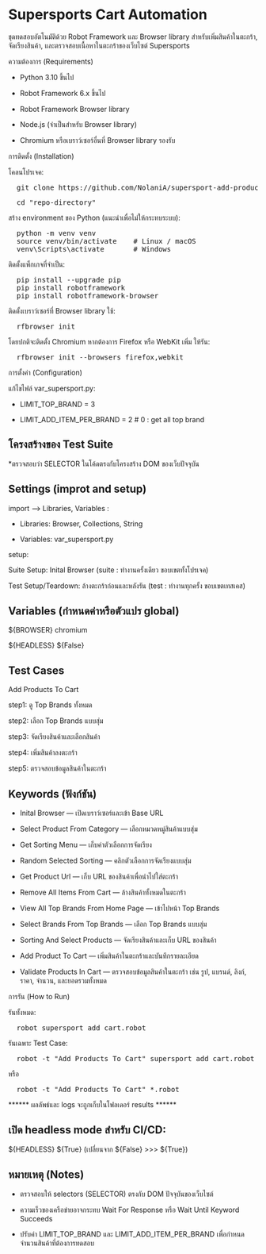 # Supersports Cart Automation

ชุดทดสอบอัตโนมัติด้วย Robot Framework และ Browser library สำหรับเพิ่มสินค้าในตะกร้า, จัดเรียงสินค้า, และตรวจสอบเนื้อหาในตะกร้าของเว็บไซต์ Supersports

ความต้องการ (Requirements)

- Python 3.10 ขึ้นไป

- Robot Framework 6.x ขึ้นไป

- Robot Framework Browser library

- Node.js (จำเป็นสำหรับ Browser library)

- Chromium หรือเบราว์เซอร์อื่นที่ Browser library รองรับ

การติดตั้ง (Installation)

โคลนโปรเจค:
<pre>
  git clone https://github.com/NolaniA/supersport-add-product-to-cart.git
</pre>

<pre>
  cd "repo-directory"
</pre>


สร้าง environment ของ Python (แนะนำเพื่อไม่ให้กระทบระบบ):
<pre>
  python -m venv venv
  source venv/bin/activate    # Linux / macOS
  venv\Scripts\activate       # Windows
</pre>


ติดตั้งแพ็กเกจที่จำเป็น:
<pre>
  pip install --upgrade pip
  pip install robotframework
  pip install robotframework-browser
</pre>


ติดตั้งเบราว์เซอร์ที่ Browser library ใช้:
<pre>
  rfbrowser init
</pre>


โดยปกติจะติดตั้ง Chromium หากต้องการ Firefox หรือ WebKit เพิ่ม ให้รัน:
<pre>
  rfbrowser init --browsers firefox,webkit
</pre>
  

การตั้งค่า (Configuration)

แก้ไขไฟล์ var_supersport.py:

  - LIMIT_TOP_BRAND = 3

  - LIMIT_ADD_ITEM_PER_BRAND = 2  # 0 : get all top brand 



## โครงสร้างของ Test Suite
*ตรวจสอบว่า SELECTOR ในโค้ดตรงกับโครงสร้าง DOM ของเว็บปัจจุบัน

## Settings (improt and setup)

import --> Libraries,  Variables :

  - Libraries: Browser, Collections, String

  - Variables: var_supersport.py

setup:

Suite Setup: Inital Browser  (suite : ทำงานครั้งเดียว ขอบเขตทั้งโปรเจค)

Test Setup/Teardown: ล้างตะกร้าก่อนและหลังรัน (test : ทำงานทุกครั้ง ขอบเขตเทสเคส)

## Variables (กำหนดค่าหรือตัวแปร global)

${BROWSER}    chromium

${HEADLESS}   ${False}


## Test Cases

Add Products To Cart

  step1: ดู Top Brands ทั้งหมด

  step2: เลือก Top Brands แบบสุ่ม

  step3: จัดเรียงสินค้าและเลือกสินค้า

  step4: เพิ่มสินค้าลงตะกร้า

  step5: ตรวจสอบข้อมูลสินค้าในตะกร้า

## Keywords (ฟังก์ชัน)

 - Inital Browser — เปิดเบราว์เซอร์และเข้า Base URL

 - Select Product From Category — เลือกหมวดหมู่สินค้าแบบสุ่ม

 - Get Sorting Menu — เก็บค่าตัวเลือกการจัดเรียง

 - Random Selected Sorting — คลิกตัวเลือกการจัดเรียงแบบสุ่ม

 - Get Product Url — เก็บ URL ของสินค้าเพื่อนำไปใส่ตะกร้า

 - Remove All Items From Cart — ล้างสินค้าทั้งหมดในตะกร้า

 - View All Top Brands From Home Page — เข้าไปหน้า Top Brands

 - Select Brands From Top Brands — เลือก Top Brands แบบสุ่ม

 - Sorting And Select Products — จัดเรียงสินค้าและเก็บ URL ของสินค้า

 - Add Product To Cart — เพิ่มสินค้าในตะกร้าและบันทึกรายละเอียด

 - Validate Products In Cart — ตรวจสอบข้อมูลสินค้าในตะกร้า เช่น รูป, แบรนด์, ลิงก์, ราคา, จำนวน, และยอดรวมทั้งหมด

การรัน (How to Run)

รันทั้งหมด:
<pre>
  robot supersport_add_cart.robot
</pre>


รันเฉพาะ Test Case:
<pre>
  robot -t "Add Products To Cart" supersport_add_cart.robot
</pre>

หรือ
<pre>
  robot -t "Add Products To Cart" *.robot
</pre>

  ****** ผลลัพธ์และ logs จะถูกเก็บในโฟลเดอร์ results ******

## เปิด headless mode สำหรับ CI/CD: 

${HEADLESS}   ${True}   (เปลี่ยนจาก ${False} >>> ${True})


## หมายเหตุ (Notes)

 - ตรวจสอบให้ selectors (SELECTOR) ตรงกับ DOM ปัจจุบันของเว็บไซต์

 - ความเร็วของเครือข่ายอาจกระทบ Wait For Response หรือ Wait Until Keyword Succeeds

 - ปรับค่า LIMIT_TOP_BRAND และ LIMIT_ADD_ITEM_PER_BRAND เพื่อกำหนดจำนวนสินค้าที่ต้องการทดสอบ
